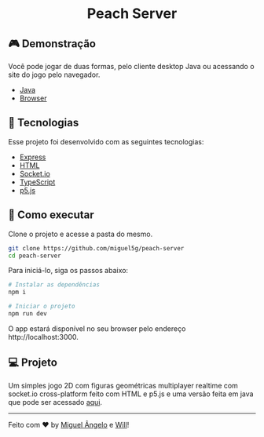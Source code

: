 <h1 align="center">Peach Server</h1>

## 🎮 Demonstração

Você pode jogar de duas formas, pelo cliente desktop Java ou acessando o site do jogo pelo navegador.

- [Java](https://github.com/GiverPlay007/Peach/releases/tag/1.0-SNAPSHOT)
- [Browser](https://peach-s.heroku.app/)

## 🧪 Tecnologias

Esse projeto foi desenvolvido com as seguintes tecnologias:

- [Express](https://expressjs.com/)
- [HTML](https://developer.mozilla.org/pt-BR/docs/Web/HTML)
- [Socket.io](https://socket.io/)
- [TypeScript](https://www.typescriptlang.org/)
- [p5.js](https://p5js.org/)

## 🚀 Como executar

Clone o projeto e acesse a pasta do mesmo.

```bash
git clone https://github.com/miguel5g/peach-server
cd peach-server
```

Para iniciá-lo, siga os passos abaixo:

```bash
# Instalar as dependências
npm i

# Iniciar o projeto
npm run dev
```

O app estará disponível no seu browser pelo endereço http://localhost:3000.

## 💻 Projeto

Um simples jogo 2D com figuras geométricas multiplayer realtime com socket.io cross-platform feito com HTML e p5.js e uma versão feita em java que pode ser acessado [aqui](https://github.com/GiverPlay007/Peach/).

---

Feito com ❤️ by [Miguel Ângelo](https://github.com/miguel5g) e [Will](https://github.com/GiverPlay007)!

